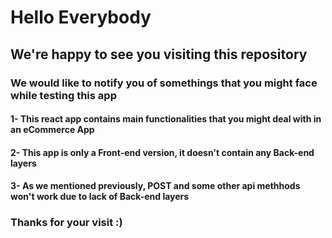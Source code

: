 # Hello Everybody
## We're happy to see you visiting this repository
### We would like to notify you of somethings that you might face while testing this app
#### 1- This react app contains main functionalities that you might deal with in an eCommerce App
#### 2- This app is only a Front-end version, it doesn't contain any Back-end layers
#### 3- As we mentioned previously, POST and some other api methhods won't work due to lack of Back-end layers
### Thanks for your visit :)
